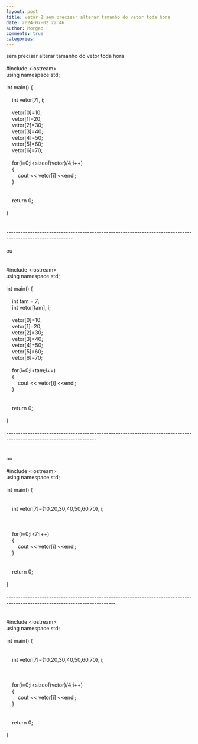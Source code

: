 ```yaml
---
layout: post
title: vetor 2 sem precisar alterar tamanho do vetor toda hora
date: 2024-07-02 22:46
author: Morgao
comments: true
categories: 
---
```

sem precisar alterar tamanho do vetor toda hora<br />
<br />
#include &lt;iostream&gt;<br />
using namespace std;<br />
<br />
int main() {&nbsp;&nbsp; <br />
<br />
&nbsp;&nbsp;&nbsp; int vetor[7], i;<br />
&nbsp;&nbsp;&nbsp; <br />
&nbsp;&nbsp;&nbsp; vetor[0]=10;<br />
&nbsp;&nbsp;&nbsp; vetor[1]=20;<br />
&nbsp;&nbsp;&nbsp; vetor[2]=30;<br />
&nbsp;&nbsp;&nbsp; vetor[3]=40;<br />
&nbsp;&nbsp;&nbsp; vetor[4]=50;<br />
&nbsp;&nbsp;&nbsp; vetor[5]=60;<br />
&nbsp;&nbsp;&nbsp; vetor[6]=70;<br />
&nbsp;&nbsp;&nbsp; <br />
&nbsp;&nbsp;&nbsp; for(i=0;i&lt;sizeof(vetor)/4;i++)<br />
&nbsp;&nbsp;&nbsp; {<br />
&nbsp;&nbsp;&nbsp; &nbsp;&nbsp;&nbsp; cout &lt;&lt; vetor[i] &lt;&lt;endl;<br />
&nbsp;&nbsp;&nbsp; }<br />
<br />
&nbsp;&nbsp;&nbsp; <br />
&nbsp;&nbsp;&nbsp; return 0;<br />
<br />
}<br />
<br />
<br />
---------------------------------------------------------------------------------------------------------- <br />
<br />
ou<br />
<br />
<br />
#include &lt;iostream&gt;<br />
using namespace std;<br />
<br />
int main() {&nbsp;&nbsp; <br />
<br />
&nbsp;&nbsp;&nbsp; int tam = 7;<br />
&nbsp;&nbsp;&nbsp; int vetor[tam], i;<br />
&nbsp;&nbsp;&nbsp; <br />
&nbsp;&nbsp;&nbsp; vetor[0]=10;<br />
&nbsp;&nbsp;&nbsp; vetor[1]=20;<br />
&nbsp;&nbsp;&nbsp; vetor[2]=30;<br />
&nbsp;&nbsp;&nbsp; vetor[3]=40;<br />
&nbsp;&nbsp;&nbsp; vetor[4]=50;<br />
&nbsp;&nbsp;&nbsp; vetor[5]=60;<br />
&nbsp;&nbsp;&nbsp; vetor[6]=70;<br />
&nbsp;&nbsp;&nbsp; <br />
&nbsp;&nbsp;&nbsp; for(i=0;i&lt;tam;i++)<br />
&nbsp;&nbsp;&nbsp; {<br />
&nbsp;&nbsp;&nbsp; &nbsp;&nbsp; &nbsp;cout &lt;&lt; vetor[i] &lt;&lt;endl;<br />
&nbsp;&nbsp;&nbsp; }<br />
<br />
&nbsp;&nbsp;&nbsp; <br />
&nbsp;&nbsp;&nbsp; return 0;<br />
<br />
}<br />
<br />
--------------------------------------------------------------------------------------------------------------------<br />
<br />
<br />
ou<br />
<br />
#include &lt;iostream&gt;<br />
using namespace std;<br />
<br />
int main() {&nbsp;&nbsp; <br />
<br />
&nbsp;&nbsp;&nbsp; <br />
&nbsp;&nbsp;&nbsp; int vetor[7]={10,20,30,40,50,60,70}, i;<br />
&nbsp;&nbsp;&nbsp; <br />
<br />
&nbsp;&nbsp;&nbsp; <br />
&nbsp;&nbsp;&nbsp; for(i=0;i&lt;7;i++)<br />
&nbsp;&nbsp;&nbsp; {<br />
&nbsp;&nbsp;&nbsp; &nbsp;&nbsp; &nbsp;cout &lt;&lt; vetor[i] &lt;&lt;endl;<br />
&nbsp;&nbsp;&nbsp; }<br />
<br />
&nbsp;&nbsp;&nbsp; <br />
&nbsp;&nbsp;&nbsp; return 0;<br />
<br />
}<br />
<br />
----------------------------------------------------------------------------------------------------------------------------<br />
<br />
<br />
#include &lt;iostream&gt;<br />using namespace std;<br /><br />int main() {&nbsp;&nbsp; <br /><br />&nbsp;&nbsp;&nbsp; <br />&nbsp;&nbsp;&nbsp; int vetor[7]={10,20,30,40,50,60,70}, i;<br />&nbsp;&nbsp;&nbsp; <br /><br />&nbsp;&nbsp;&nbsp; <br />&nbsp;&nbsp;&nbsp; for(i=0;i&lt;sizeof(vetor)/4;i++)<br />&nbsp;&nbsp;&nbsp; {<br />&nbsp;&nbsp;&nbsp; &nbsp;&nbsp; &nbsp;cout &lt;&lt; vetor[i] &lt;&lt;endl;<br />&nbsp;&nbsp;&nbsp; }<br /><br />&nbsp;&nbsp;&nbsp; <br />&nbsp;&nbsp;&nbsp; return 0;<br /><br />} 
